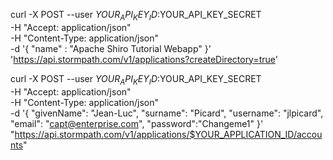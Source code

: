 curl -X POST --user $YOUR_API_KEY_ID:$YOUR_API_KEY_SECRET \
    -H "Accept: application/json" \
    -H "Content-Type: application/json" \
    -d '{
           "name" : "Apache Shiro Tutorial Webapp"
        }' \
    'https://api.stormpath.com/v1/applications?createDirectory=true'


curl -X POST --user $YOUR_API_KEY_ID:$YOUR_API_KEY_SECRET \
    -H "Accept: application/json" \
    -H "Content-Type: application/json" \
    -d '{
           "givenName": "Jean-Luc",
           "surname": "Picard",
           "username": "jlpicard",
           "email": "capt@enterprise.com",
           "password":"Changeme1"
        }' \
 "https://api.stormpath.com/v1/applications/$YOUR_APPLICATION_ID/accounts"
